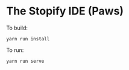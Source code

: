 The Stopify IDE (Paws)
=====================

To build:

```
yarn run install
```

To run:

```
yarn run serve
```